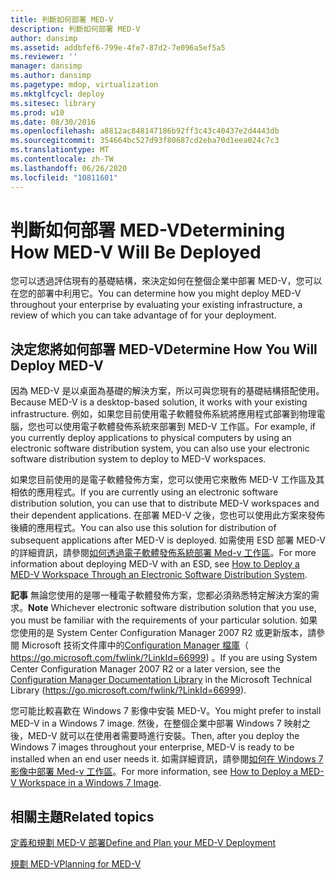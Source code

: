 ```yaml
---
title: 判斷如何部署 MED-V
description: 判斷如何部署 MED-V
author: dansimp
ms.assetid: addbfef6-799e-4fe7-87d2-7e096a5ef5a5
ms.reviewer: ''
manager: dansimp
ms.author: dansimp
ms.pagetype: mdop, virtualization
ms.mktglfcycl: deploy
ms.sitesec: library
ms.prod: w10
ms.date: 08/30/2016
ms.openlocfilehash: a8812ac848147186b92ff3c43c40437e2d4443db
ms.sourcegitcommit: 354664bc527d93f80687cd2eba70d1eea024c7c3
ms.translationtype: MT
ms.contentlocale: zh-TW
ms.lasthandoff: 06/26/2020
ms.locfileid: "10811601"
---
```

# <span data-ttu-id="d2a26-103">判斷如何部署 MED-V</span><span class="sxs-lookup"><span data-stu-id="d2a26-103">Determining How MED-V Will Be Deployed</span></span>


<span data-ttu-id="d2a26-104">您可以透過評估現有的基礎結構，來決定如何在整個企業中部署 MED-V，您可以在您的部署中利用它。</span><span class="sxs-lookup"><span data-stu-id="d2a26-104">You can determine how you might deploy MED-V throughout your enterprise by evaluating your existing infrastructure, a review of which you can take advantage of for your deployment.</span></span>

## <span data-ttu-id="d2a26-105">決定您將如何部署 MED-V</span><span class="sxs-lookup"><span data-stu-id="d2a26-105">Determine How You Will Deploy MED-V</span></span>


<span data-ttu-id="d2a26-106">因為 MED-V 是以桌面為基礎的解決方案，所以可與您現有的基礎結構搭配使用。</span><span class="sxs-lookup"><span data-stu-id="d2a26-106">Because MED-V is a desktop-based solution, it works with your existing infrastructure.</span></span> <span data-ttu-id="d2a26-107">例如，如果您目前使用電子軟體發佈系統將應用程式部署到物理電腦，您也可以使用電子軟體發佈系統來部署到 MED-V 工作區。</span><span class="sxs-lookup"><span data-stu-id="d2a26-107">For example, if you currently deploy applications to physical computers by using an electronic software distribution system, you can also use your electronic software distribution system to deploy to MED-V workspaces.</span></span>

<span data-ttu-id="d2a26-108">如果您目前使用的是電子軟體發佈方案，您可以使用它來散佈 MED-V 工作區及其相依的應用程式。</span><span class="sxs-lookup"><span data-stu-id="d2a26-108">If you are currently using an electronic software distribution solution, you can use that to distribute MED-V workspaces and their dependent applications.</span></span> <span data-ttu-id="d2a26-109">在部署 MED-V 之後，您也可以使用此方案來發佈後續的應用程式。</span><span class="sxs-lookup"><span data-stu-id="d2a26-109">You can also use this solution for distribution of subsequent applications after MED-V is deployed.</span></span> <span data-ttu-id="d2a26-110">如需使用 ESD 部署 MED-V 的詳細資訊，請參閱[如何透過電子軟體發佈系統部署 Med-v 工作區](how-to-deploy-a-med-v-workspace-through-an-electronic-software-distribution-system.md)。</span><span class="sxs-lookup"><span data-stu-id="d2a26-110">For more information about deploying MED-V with an ESD, see [How to Deploy a MED-V Workspace Through an Electronic Software Distribution System](how-to-deploy-a-med-v-workspace-through-an-electronic-software-distribution-system.md).</span></span>

<span data-ttu-id="d2a26-111">**記事** 無論您使用的是哪一種電子軟體發佈方案，您都必須熟悉特定解決方案的需求。</span><span class="sxs-lookup"><span data-stu-id="d2a26-111">**Note** Whichever electronic software distribution solution that you use, you must be familiar with the requirements of your particular solution.</span></span> <span data-ttu-id="d2a26-112">如果您使用的是 System Center Configuration Manager 2007 R2 或更新版本，請參閱 Microsoft 技術文件庫中的[Configuration Manager 檔庫](https://go.microsoft.com/fwlink/?LinkId=66999)（ https://go.microsoft.com/fwlink/?LinkId=66999) 。</span><span class="sxs-lookup"><span data-stu-id="d2a26-112">If you are using System Center Configuration Manager 2007 R2 or a later version, see the [Configuration Manager Documentation Library](https://go.microsoft.com/fwlink/?LinkId=66999) in the Microsoft Technical Library (https://go.microsoft.com/fwlink/?LinkId=66999).</span></span>

 

<span data-ttu-id="d2a26-113">您可能比較喜歡在 Windows 7 影像中安裝 MED-V。</span><span class="sxs-lookup"><span data-stu-id="d2a26-113">You might prefer to install MED-V in a Windows 7 image.</span></span> <span data-ttu-id="d2a26-114">然後，在整個企業中部署 Windows 7 映射之後，MED-V 就可以在使用者需要時進行安裝。</span><span class="sxs-lookup"><span data-stu-id="d2a26-114">Then, after you deploy the Windows 7 images throughout your enterprise, MED-V is ready to be installed when an end user needs it.</span></span> <span data-ttu-id="d2a26-115">如需詳細資訊，請參閱[如何在 Windows 7 影像中部署 Med-v 工作區](how-to-deploy-a-med-v-workspace-in-a-windows-7-image.md)。</span><span class="sxs-lookup"><span data-stu-id="d2a26-115">For more information, see [How to Deploy a MED-V Workspace in a Windows 7 Image](how-to-deploy-a-med-v-workspace-in-a-windows-7-image.md).</span></span>

## <span data-ttu-id="d2a26-116">相關主題</span><span class="sxs-lookup"><span data-stu-id="d2a26-116">Related topics</span></span>


[<span data-ttu-id="d2a26-117">定義和規劃 MED-V 部署</span><span class="sxs-lookup"><span data-stu-id="d2a26-117">Define and Plan your MED-V Deployment</span></span>](define-and-plan-your-med-v-deployment.md)

[<span data-ttu-id="d2a26-118">規劃 MED-V</span><span class="sxs-lookup"><span data-stu-id="d2a26-118">Planning for MED-V</span></span>](planning-for-med-v.md)

 

 





